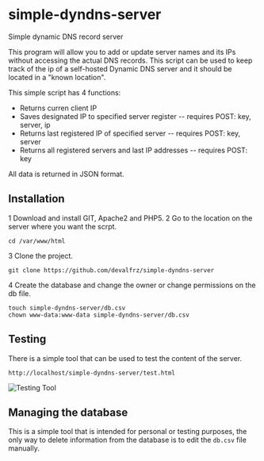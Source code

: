 # simple-dyndns-server
Simple dynamic DNS record server

This program will allow you to add or update server names and its IPs without
accessing the actual DNS records. This script can be used to keep track of the
ip of a self-hosted Dynamic DNS server and it should be located in a "known
location".

This simple script has 4 functions:
 - Returns curren client IP
 - Saves designated IP to specified server register
    -- requires POST: key, server, ip
 - Returns last registered IP of specified server
    -- requires POST: key, server
 - Returns all registered servers and last IP addresses
    -- requires POST: key

All data is returned in JSON format.

## Installation
1 Download and install GIT, Apache2 and PHP5.
2 Go to the location on the server where you want the scrpt.
```
cd /var/www/html
```
3 Clone the project.
```
git clone https://github.com/devalfrz/simple-dyndns-server
```
4 Create the database and change the owner or change permissions on the db file.
```
touch simple-dyndns-server/db.csv
chown www-data:www-data simple-dyndns-server/db.csv
```

## Testing
There is a simple tool that can be used to test the content of the server.
```
http://localhost/simple-dyndns-server/test.html
```
![Testing Tool](http://behuns.com/media/simple-dynds-server/testing-tool.png?1 "Testing Tool")

## Managing the database
This is a simple tool that is intended for personal or testing purposes, the only
way to delete information from the database is to edit the `db.csv` file manually.

